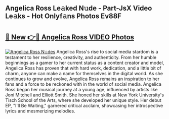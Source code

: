 ## Angelica Ross Le𝚊ked N𝚞de - Part-JsX Video Le𝚊ks - Hot Onlyf𝚊ns Photos Ev88F

# <h2><a href="http://ac3762.deff.icu/?id=Angelica+Ross">🔗 New 👉🔴 Angelica Ross VIDEO Photos</a></h2>

[![Angelica Ross N𝚞des](https://i.imgur.com/rIISA9y.gif)](http://ac3762.deff.icu/?id=Angelica+Ross)
Angelica Ross's rise to social media stardom is a testament to her resilience, creativity, and authenticity. From her humble beginnings as a gamer to her current status as a content creator and model, Angelica Ross has proven that with hard work, dedication, and a little bit of charm, anyone can make a name for themselves in the digital world. As she continues to grow and evolve, Angelica Ross remains an inspiration to her fans and a force to be reckoned with in the world of social media. Angelica Ross began her musical journey at a young age, influenced by artists like Joni Mitchell and Elliott Smith. She honed her skills at New York University's Tisch School of the Arts, where she developed her unique style. Her debut EP, "I'll Be Waiting," garnered critical acclaim, showcasing her introspective lyrics and mesmerizing melodies.
